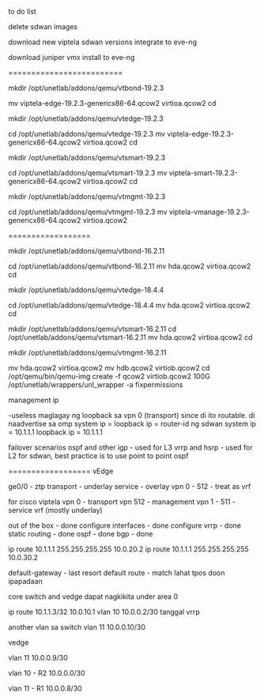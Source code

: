 to do list

delete sdwan images

download new viptela sdwan versions
integrate to eve-ng

download juniper vmx 
install to eve-ng

=========================



mkdir /opt/unetlab/addons/qemu/vtbond-19.2.3

mv viptela-edge-19.2.3-genericx86-64.qcow2 virtioa.qcow2
cd

mkdir /opt/unetlab/addons/qemu/vtedge-19.2.3

cd /opt/unetlab/addons/qemu/vtedge-19.2.3
mv viptela-edge-19.2.3-genericx86-64.qcow2 virtioa.qcow2
cd

mkdir /opt/unetlab/addons/qemu/vtsmart-19.2.3

cd /opt/unetlab/addons/qemu/vtsmart-19.2.3
mv viptela-smart-19.2.3-genericx86-64.qcow2 virtioa.qcow2
cd

mkdir /opt/unetlab/addons/qemu/vtmgmt-19.2.3

cd /opt/unetlab/addons/qemu/vtmgmt-19.2.3
mv viptela-vmanage-19.2.3-genericx86-64.qcow2 virtioa.qcow2

==================

mkdir /opt/unetlab/addons/qemu/vtbond-16.2.11

cd /opt/unetlab/addons/qemu/vtbond-16.2.11
mv hda.qcow2 virtioa.qcow2
cd

mkdir /opt/unetlab/addons/qemu/vtedge-18.4.4

cd /opt/unetlab/addons/qemu/vtedge-18.4.4
mv hda.qcow2 virtioa.qcow2
cd

mkdir /opt/unetlab/addons/qemu/vtsmart-16.2.11
cd /opt/unetlab/addons/qemu/vtsmart-16.2.11
mv hda.qcow2 virtioa.qcow2
cd

mkdir /opt/unetlab/addons/qemu/vtmgmt-16.2.11

mv hda.qcow2 virtioa.qcow2
mv hdb.qcow2 virtiob.qcow2
cd
/opt/qemu/bin/qemu-img create -f qcow2 virtiob.qcow2 100G
/opt/unetlab/wrappers/unl_wrapper -a fixpermissions


management ip

-useless maglagay ng loopback sa vpn 0 (transport) since di ito routable. di naadvertise sa omp
system ip = loopback ip = router-id ng sdwan
system ip = 10.1.1.1
loopback ip = 10.1.1.1

failover scenarios
ospf and other igp - used for L3
vrrp and hsrp - used for L2
for sdwan, best practice is to use point to point ospf

==================
vEdge

ge0/0 - ztp
transport - underlay
service - overlay
vpn 0 - 512 - treat as vrf

for cisco viptela
vpn 0 - transport
vpn 512 - management
vpn 1 - 511 - service vrf (mostly underlay)

out of the box - done
configure interfaces - done
configure vrrp - done
static routing - done
ospf - done
bgp - done

ip route 10.1.1.1 255.255.255.255 10.0.20.2
ip route 10.1.1.1 255.255.255.255 10.0.30.2


default-gateway - last resort
default route - match lahat tpos doon ipapadaan

core switch and vedge
dapat nagkikita
under area 0

ip route 10.1.1.3/32 10.0.10.1
vlan 10
10.0.0.2/30
tanggal vrrp

another vlan sa switch
vlan 11
10.0.0.10/30


vedge

vlan 11
10.0.0.9/30




vlan 10 - R2
10.0.0.0/30

vlan 11 - R1
10.0.0.8/30





